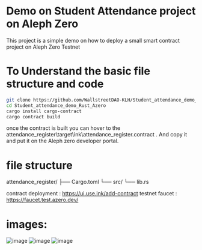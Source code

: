 # Demo on Student Attendance project on Aleph Zero

This project is a simple demo on how to deploy a small smart contract project on Aleph Zero Testnet

# To Understand the basic file structure and code

```bash
git clone https://github.com/WallstreetDAO-KLH/Student_attendance_demo_Rust_Azero
cd Student_attendance_demo_Rust_Azero
cargo install cargo-contract
cargo contract build
```

once the contract is built you can hover to the attendance_register\target\ink\attendance_register.contract . And copy it and put it on the Aleph zero  developer portal.

# file structure
attendance_register/
├── Cargo.toml
└── src/
    └── lib.rs

contract deployment : https://ui.use.ink/add-contract
testnet faucet : https://faucet.test.azero.dev/

# images:

![image](https://github.com/user-attachments/assets/bf786f68-3ef9-4028-a7f5-85a4dc5c20b6)
![image](https://github.com/user-attachments/assets/e67966a7-6853-494a-907f-0d73b97a13c5)
![image](https://github.com/user-attachments/assets/327db611-ac96-4117-ad3a-0f4e4e88ca1b)
